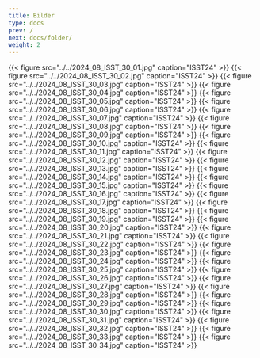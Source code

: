 ```yaml
---
title: Bilder   
type: docs
prev: /
next: docs/folder/
weight: 2
---
```


{{< figure src="../../2024_08_ISST_30_01.jpg" caption="ISST24" >}}
{{< figure src="../../2024_08_ISST_30_02.jpg" caption="ISST24" >}}
{{< figure src="../../2024_08_ISST_30_03.jpg" caption="ISST24" >}}
{{< figure src="../../2024_08_ISST_30_04.jpg" caption="ISST24" >}}
{{< figure src="../../2024_08_ISST_30_05.jpg" caption="ISST24" >}}
{{< figure src="../../2024_08_ISST_30_06.jpg" caption="ISST24" >}}
{{< figure src="../../2024_08_ISST_30_07.jpg" caption="ISST24" >}}
{{< figure src="../../2024_08_ISST_30_08.jpg" caption="ISST24" >}}
{{< figure src="../../2024_08_ISST_30_09.jpg" caption="ISST24" >}}
{{< figure src="../../2024_08_ISST_30_10.jpg" caption="ISST24" >}}
{{< figure src="../../2024_08_ISST_30_11.jpg" caption="ISST24" >}}
{{< figure src="../../2024_08_ISST_30_12.jpg" caption="ISST24" >}}
{{< figure src="../../2024_08_ISST_30_13.jpg" caption="ISST24" >}}
{{< figure src="../../2024_08_ISST_30_14.jpg" caption="ISST24" >}}
{{< figure src="../../2024_08_ISST_30_15.jpg" caption="ISST24" >}}
{{< figure src="../../2024_08_ISST_30_16.jpg" caption="ISST24" >}}
{{< figure src="../../2024_08_ISST_30_17.jpg" caption="ISST24" >}}
{{< figure src="../../2024_08_ISST_30_18.jpg" caption="ISST24" >}}
{{< figure src="../../2024_08_ISST_30_19.jpg" caption="ISST24" >}}
{{< figure src="../../2024_08_ISST_30_20.jpg" caption="ISST24" >}}
{{< figure src="../../2024_08_ISST_30_21.jpg" caption="ISST24" >}}
{{< figure src="../../2024_08_ISST_30_22.jpg" caption="ISST24" >}}
{{< figure src="../../2024_08_ISST_30_23.jpg" caption="ISST24" >}}
{{< figure src="../../2024_08_ISST_30_24.jpg" caption="ISST24" >}}
{{< figure src="../../2024_08_ISST_30_25.jpg" caption="ISST24" >}}
{{< figure src="../../2024_08_ISST_30_26.jpg" caption="ISST24" >}}
{{< figure src="../../2024_08_ISST_30_27.jpg" caption="ISST24" >}}
{{< figure src="../../2024_08_ISST_30_28.jpg" caption="ISST24" >}}
{{< figure src="../../2024_08_ISST_30_29.jpg" caption="ISST24" >}}
{{< figure src="../../2024_08_ISST_30_30.jpg" caption="ISST24" >}}
{{< figure src="../../2024_08_ISST_30_31.jpg" caption="ISST24" >}}
{{< figure src="../../2024_08_ISST_30_32.jpg" caption="ISST24" >}}
{{< figure src="../../2024_08_ISST_30_33.jpg" caption="ISST24" >}}
{{< figure src="../../2024_08_ISST_30_34.jpg" caption="ISST24" >}}